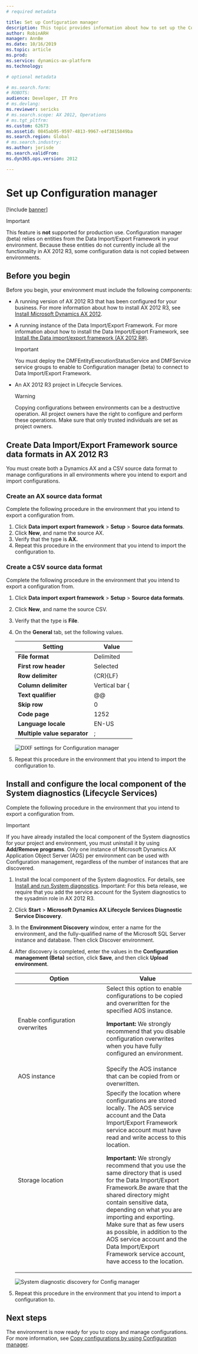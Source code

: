```yaml
---
# required metadata

title: Set up Configuration manager
description: This topic provides information about how to set up the Configuration manager.
author: RobinARH
manager: AnnBe
ms.date: 10/16/2019
ms.topic: article
ms.prod: 
ms.service: dynamics-ax-platform
ms.technology: 

# optional metadata

# ms.search.form: 
# ROBOTS: 
audience: Developer, IT Pro
# ms.devlang: 
ms.reviewer: sericks
# ms.search.scope: AX 2012, Operations
# ms.tgt_pltfrm: 
ms.custom: 62673
ms.assetid: 0845ab95-9597-4813-9967-e4f3815849ba
ms.search.region: Global
# ms.search.industry: 
ms.author: jorisde
ms.search.validFrom: 
ms.dyn365.ops.version: 2012

---
```


# Set up Configuration manager

[!include [banner](../includes/banner.md)]

> [!IMPORTANT]
> This feature is **not** supported for production use. Configuration manager (beta) relies on entities from the Data Import/Export Framework in your environment. Because these entities do not currently include all the functionality in AX 2012 R3, some configuration data is not copied between environments.

## Before you begin
Before you begin, your environment must include the following components:

- A running version of AX 2012 R3 that has been configured for your business. For more information about how to install AX 2012 R3, see [Install Microsoft Dynamics AX 2012](https://technet.microsoft.com/library/fbe52b68-1294-4398-b233-f8ec37c6d531(AX.60).aspx).
- A running instance of the Data Import/Export Framework. For more information about how to install the Data Import/Export Framework, see [Install the Data import/export framework (AX 2012 R#)](https://docs.microsoft.com/dynamicsax-2012/appuser-itpro/install-the-data-import-export-framework-ax-2012-r3). 

    > [!IMPORTANT]
    > You must deploy the DMFEntityExecutionStatusService and DMFService service groups to enable to Configuration manager (beta) to connect to Data Import/Export Framework.

- An AX 2012 R3 project in Lifecycle Services. 

    > [!WARNING]
    > Copying configurations between environments can be a destructive operation. All project owners have the right to configure and perform these operations. Make sure that only trusted individuals are set as project owners.

## Create Data Import/Export Framework source data formats in AX 2012 R3
You must create both a Dynamics AX and a CSV source data format to manage configurations in all environments where you intend to export and import configurations.

### Create an AX source data format

Complete the following procedure in the environment that you intend to export a configuration from.

1.  Click **Data import export framework** &gt; **Setup** &gt; **Source data formats**.
2.  Click **New**, and name the source AX.
3.  Verify that the type is **AX.**
4.  Repeat this procedure in the environment that you intend to import the configuration to.

### Create a CSV source data format

Complete the following procedure in the environment that you intend to export a configuration from.

1. Click **Data import export framework** &gt; **Setup** &gt; **Source data formats**.
2. Click **New**, and name the source CSV.
3. Verify that the type is **File**.
4. On the **General** tab, set the following values.

   |                  Setting                  |     Value      |
   |-------------------------------------------|----------------|
   |       <strong>File format</strong>        |   Delimited    |
   |     <strong>First row header</strong>     |    Selected    |
   |      <strong>Row delimiter</strong>       |    {CR}{LF}    |
   |     <strong>Column delimiter</strong>     | Vertical bar { |
   |      <strong>Text qualifier</strong>      |       @@       |
   |         <strong>Skip row</strong>         |       0        |
   |        <strong>Code page</strong>         |      1252      |
   |     <strong>Language locale</strong>      |     EN-US      |
   | <strong>Multiple value separator</strong> |       ;        |

   ![DIXF settings for Configuration manager](./media/dixfconfigurationmanager.png)

5. Repeat this procedure in the environment that you intend to import the configuration to.

## Install and configure the local component of the System diagnostics (Lifecycle Services)
Complete the following procedure in the environment that you intend to export a configuration from. 

> [!IMPORTANT]
> If you have already installed the local component of the System diagnostics for your project and environment, you must uninstall it by using **Add/Remove programs**. Only one instance of Microsoft Dynamics AX Application Object Server (AOS) per environment can be used with Configuration management, regardless of the number of instances that are discovered.

1.  Install the local component of the System diagnostics. For details, see [Install and run System diagnostics](./ax-2012/install-run-system-diagnostics-lcs.md). Important: For this beta release, we require that you add the service account for the System diagnostics to the sysadmin role in AX 2012 R3.
2.  Click **Start** &gt; **Microsoft Dynamics AX Lifecycle Services Diagnostic Service Discovery**.
3.  In the **Environment Discovery** window, enter a name for the environment, and the fully-qualified name of the Microsoft SQL Server instance and database. Then click Discover environment.
4.  After discovery is completed, enter the values in the **Configuration management (Beta)** section, click **Save**, and then click **Upload environment**.

    <table>
    <colgroup>
    <col width="50%" />
    <col width="50%" />
    </colgroup>
    <thead>
    <tr class="header">
    <th>Option</th>
    <th>Value</th>
    </tr>
    </thead>
    <tbody>
    <tr class="odd">
    <td><span class="ui">Enable configuration overwrites</span></td>
    <td>Select this option to enable configurations to be copied and overwritten for the specified AOS instance.
    <p><strong>Important:</strong> We strongly recommend that you disable configuration overwrites when you have fully configured an environment.</p>
    </td>
    </tr>
    <tr class="even">
    <td><span class="ui">AOS instance</span></td>
    <td>Specify the AOS instance that can be copied from or overwritten.</td>
    </tr>
    <tr class="odd">
    <td><span class="ui">Storage location</span></td>
    <td>Specify the location where configurations are stored locally. The AOS service account and the Data Import/Export Framework service account must have read and write access to this location.
    <p><strong>Important:</strong> We strongly recommend that you use the same directory that is used for the Data Import/Export Framework.Be aware that the shared directory might contain sensitive data, depending on what you are importing and exporting. Make sure that as few users as possible, in addition to the AOS service account and the Data Import/Export Framework service account, have access to the location.</p>
    </td>
    </tr>
    </tbody>
    </table>

    ![System diagnostic discovery for Config manager](./media/systemdiagnosticconfigurationmanagerdiscoverysettings.png)

5.  Repeat this procedure in the environment that you intend to import a configuration to.

## Next steps
The environment is now ready for you to copy and manage configurations. For more information, see [Copy configurations by using Configuration manager](copy-configuration-lcs.md).



